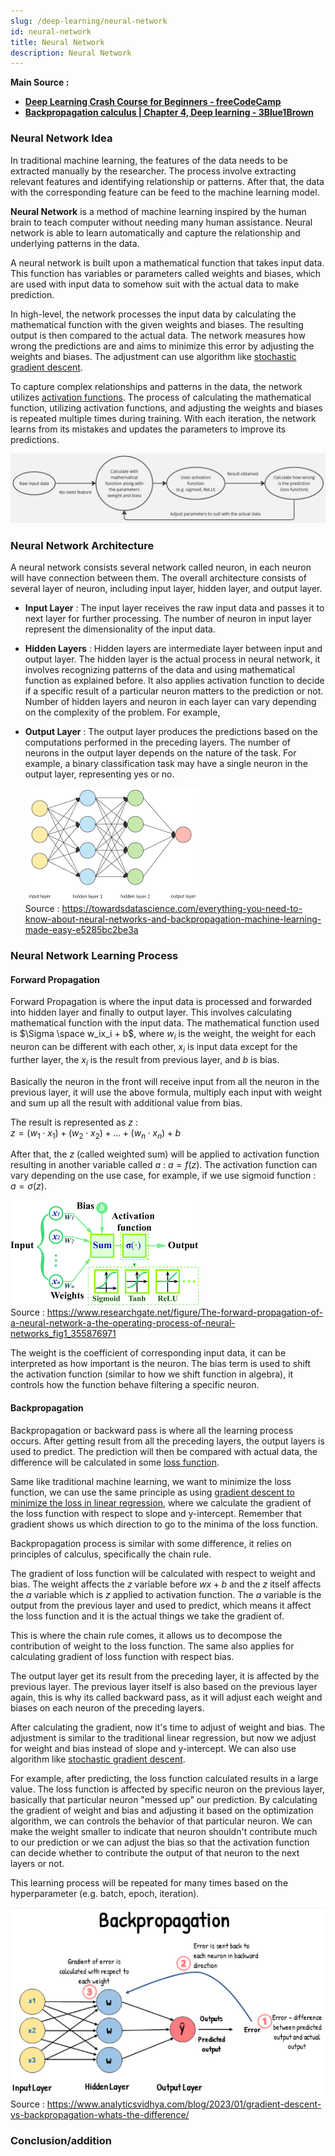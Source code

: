 ```yaml
---
slug: /deep-learning/neural-network
id: neural-network
title: Neural Network
description: Neural Network
---
```


**Main Source :**

- **[Deep Learning Crash Course for Beginners - freeCodeCamp](https://youtu.be/VyWAvY2CF9c?si=qNn4Le63wJgabACo)**
- **[Backpropagation calculus | Chapter 4, Deep learning - 3Blue1Brown](https://youtu.be/tIeHLnjs5U8?si=SZTyeJz7utdJLjV8)**

### Neural Network Idea

In traditional machine learning, the features of the data needs to be extracted manually by the researcher. The process involve extracting relevant features and identifying relationship or patterns. After that, the data with the corresponding feature can be feed to the machine learning model.

**Neural Network** is a method of machine learning inspired by the human brain to teach computer without needing many human assistance. Neural network is able to learn automatically and capture the relationship and underlying patterns in the data.

A neural network is built upon a mathematical function that takes input data. This function has variables or parameters called weights and biases, which are used with input data to somehow suit with the actual data to make prediction.

In high-level, the network processes the input data by calculating the mathematical function with the given weights and biases. The resulting output is then compared to the actual data. The network measures how wrong the predictions are and aims to minimize this error by adjusting the weights and biases. The adjustment can use algorithm like [stochastic gradient descent](/deep-learning/deep-learning-foundation#stochastic-gradient-descent).

To capture complex relationships and patterns in the data, the network utilizes [activation functions](/deep-learning/deep-learning-foundation#activation-function). The process of calculating the mathematical function, utilizing activation functions, and adjusting the weights and biases is repeated multiple times during training. With each iteration, the network learns from its mistakes and updates the parameters to improve its predictions.

![Neural network flow](./neural-network-flow.png)

### Neural Network Architecture

A neural network consists several network called neuron, in each neuron will have connection between them. The overall architecture consists of several layer of neuron, including input layer, hidden layer, and output layer.

- **Input Layer** : The input layer receives the raw input data and passes it to next layer for further processing. The number of neuron in input layer represent the dimensionality of the input data.

- **Hidden Layers** : Hidden layers are intermediate layer between input and output layer. The hidden layer is the actual process in neural network, it involves recognizing patterns of the data and using mathematical function as explained before. It also applies activation function to decide if a specific result of a particular neuron matters to the prediction or not. Number of hidden layers and neuron in each layer can vary depending on the complexity of the problem. For example,

- **Output Layer** : The output layer produces the predictions based on the computations performed in the preceding layers. The number of neurons in the output layer depends on the nature of the task. For example, a binary classification task may have a single neuron in the output layer, representing yes or no.

  ![Neural network architecture](./neural-network-architecture.png)  
   Source : https://towardsdatascience.com/everything-you-need-to-know-about-neural-networks-and-backpropagation-machine-learning-made-easy-e5285bc2be3a

### Neural Network Learning Process

#### Forward Propagation

Forward Propagation is where the input data is processed and forwarded into hidden layer and finally to output layer. This involves calculating mathematical function with the input data. The mathematical function used is $\Sigma \space  w_ix_i + b$, where $w_i$ is the weight, the weight for each neuron can be different with each other, $x_i$ is input data except for the further layer, the $x_i$ is the result from previous layer, and $b$ is bias.

Basically the neuron in the front will receive input from all the neuron in the previous layer, it will use the above formula, multiply each input with weight and sum up all the result with additional value from bias.

The result is represented as $z$ :  
$z = (w_1 \cdot x_1) + (w_2 \cdot x_2) + ... + (w_n \cdot x_n) + b$

After that, the $z$ (called weighted sum) will be applied to activation function resulting in another variable called $a$ : $a = f(z)$. The activation function can vary depending on the use case, for example, if we use sigmoid function : $a = \sigma(z)$.

![Forward propagation](./forward-propagation.png)  
Source : https://www.researchgate.net/figure/The-forward-propagation-of-a-neural-network-a-the-operating-process-of-neural-networks_fig1_355876971

The weight is the coefficient of corresponding input data, it can be interpreted as how important is the neuron. The bias term is used to shift the activation function (similar to how we shift function in algebra), it controls how the function behave filtering a specific neuron.

#### Backpropagation

Backpropagation or backward pass is where all the learning process occurs. After getting result from all the preceding layers, the output layers is used to predict. The prediction will then be compared with actual data, the difference will be calculated in some [loss function](/deep-learning/deep-learning-foundation#loss-function).

Same like traditional machine learning, we want to minimize the loss function, we can use the same principle as using [gradient descent to minimize the loss in linear regression](/machine-learning/linear-regression#gradient-descent), where we calculate the gradient of the loss function with respect to slope and y-intercept. Remember that gradient shows us which direction to go to the minima of the loss function.

Backpropagation process is similar with some difference, it relies on principles of calculus, specifically the chain rule.

The gradient of loss function will be calculated with respect to weight and bias. The weight affects the $z$ variable before $wx + b$ and the $z$ itself affects the $a$ variable which is $z$ applied to activation function. The $a$ variable is the output from the previous layer and used to predict, which means it affect the loss function and it is the actual things we take the gradient of.

This is where the chain rule comes, it allows us to decompose the contribution of weight to the loss function. The same also applies for calculating gradient of loss function with respect bias.

The output layer get its result from the preceding layer, it is affected by the previous layer. The previous layer itself is also based on the previous layer again, this is why its called backward pass, as it will adjust each weight and biases on each neuron of the preceding layers.

After calculating the gradient, now it's time to adjust of weight and bias. The adjustment is similar to the traditional linear regression, but now we adjust for weight and bias instead of slope and y-intercept. We can also use algorithm like [stochastic gradient descent](/deep-learning/deep-learning-foundation#stochastic-gradient-descent).

For example, after predicting, the loss function calculated results in a large value. The loss function is affected by specific neuron on the previous layer, basically that particular neuron "messed up" our prediction. By calculating the gradient of weight and bias and adjusting it based on the optimization algorithm, we can controls the behavior of that particular neuron. We can make the weight smaller to indicate that neuron shouldn't contribute much to our prediction or we can adjust the bias so that the activation function can decide whether to contribute the output of that neuron to the next layers or not.

This learning process will be repeated for many times based on the hyperparameter (e.g. batch, epoch, iteration).

![Backpropagation](./backpropagation.png)  
Source : https://www.analyticsvidhya.com/blog/2023/01/gradient-descent-vs-backpropagation-whats-the-difference/

### Conclusion/addition
